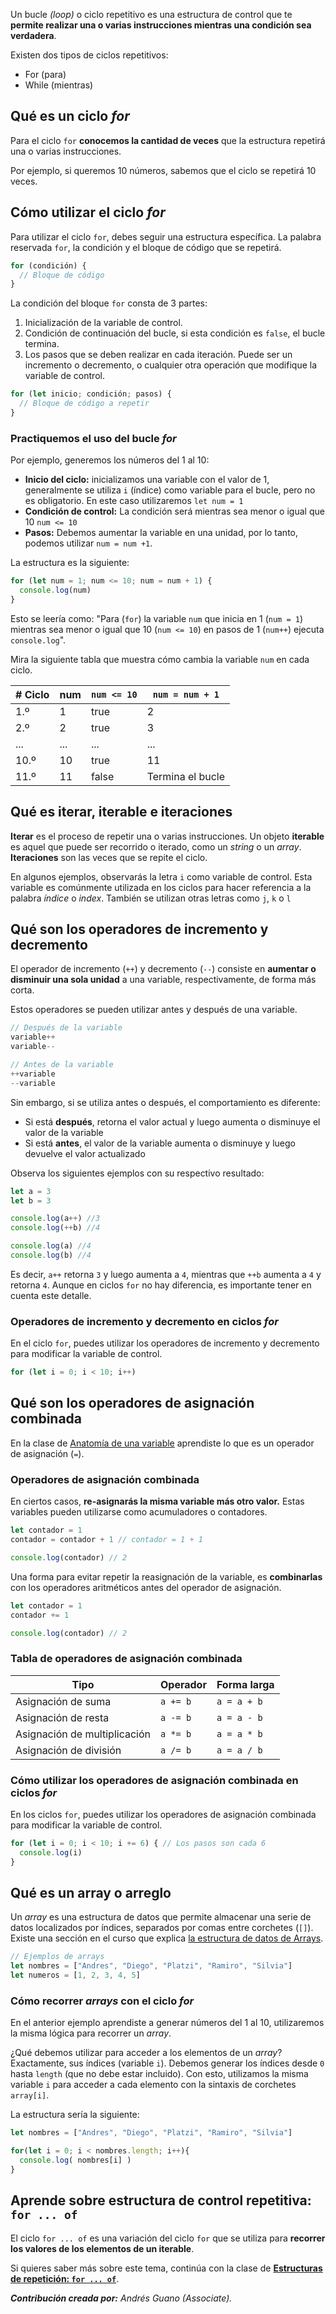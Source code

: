 Un bucle *(loop)* o ciclo repetitivo es una estructura de control que te **permite realizar una o varias instrucciones mientras una condición sea verdadera**.

Existen dos tipos de ciclos repetitivos: 
* For (para)
* While (mientras)

## Qué es un ciclo *for*

Para el ciclo `for` **conocemos la cantidad de veces** que la estructura repetirá una o varias instrucciones.

Por ejemplo, si queremos 10 números, sabemos que el ciclo se repetirá 10 veces.


## Cómo utilizar el ciclo *for*

Para utilizar el ciclo `for`, debes seguir una estructura específica. La palabra reservada `for`, la condición y el bloque de código que se repetirá.

```js
for (condición) {
  // Bloque de código
}
```

La condición del bloque `for` consta de 3 partes:

1. Inicialización de la variable de control.
2. Condición de continuación del bucle, si esta condición es `false`, el bucle termina.
3. Los pasos que se deben realizar en cada iteración. Puede ser un incremento o decremento, o cualquier otra operación que modifique la variable de control.

```js
for (let inicio; condición; pasos) {
  // Bloque de código a repetir
}
```

### Practiquemos el uso del bucle *for*

Por ejemplo, generemos los números del 1 al 10:
* **Inicio del ciclo:** inicializamos una variable con el valor de 1, generalmente se utiliza `i` (índice) como variable para el bucle, pero no es obligatorio. En este caso utilizaremos `let num = 1`
* **Condición de control:** La condición será mientras sea menor o igual que 10 `num <= 10`
* **Pasos:** Debemos aumentar la variable en una unidad, por lo tanto, podemos utilizar `num = num +1`.

La estructura es la siguiente:
```js
for (let num = 1; num <= 10; num = num + 1) {
  console.log(num)
}
```

Esto se leería como: "Para (`for`) la variable `num` que inicia en 1 (`num = 1`) mientras sea menor o igual que 10 (`num <= 10`) en pasos de 1 (`num++`) ejecuta `console.log`".

Mira la siguiente tabla que muestra cómo cambia la variable `num` en cada ciclo.

| **# Ciclo** | **num** | `num <= 10` | `num = num + 1` |
| --- | --- | --- | --- |
| 1.º | 1 | true | 2 |
| 2.º | 2 | true | 3 |
| ... | ... | ... | ... |
| 10.º | 10 | true | 11 |
| 11.º | 11 | false | Termina el bucle |

## Qué es iterar, iterable e iteraciones

**Iterar** es el proceso de repetir una o varias instrucciones. Un objeto **iterable** es aquel que puede ser recorrido o iterado, como un *string* o un *array*. **Iteraciones** son las veces que se repite el ciclo.

En algunos ejemplos, observarás la letra `i` como variable de control. Esta variable es comúnmente utilizada en los ciclos para hacer referencia a la palabra *índice* o *index*. También se utilizan otras letras como `j`, `k` o `l`


## Qué son los operadores de incremento y decremento

El operador de incremento (`++`) y decremento (`--`) consiste en **aumentar o disminuir una sola unidad** a una variable, respectivamente, de forma más corta.

Estos operadores se pueden utilizar antes y después de una variable.

```js
// Después de la variable
variable++
variable--

// Antes de la variable
++variable
--variable
```

Sin embargo, si se utiliza antes o después, el comportamiento es diferente: 

* Si está **después**, retorna el valor actual y luego aumenta o disminuye el valor de la variable
* Si está **antes**, el valor de la variable aumenta o disminuye y luego devuelve el valor actualizado

Observa los siguientes ejemplos con su respectivo resultado:

```js
let a = 3
let b = 3

console.log(a++) //3
console.log(++b) //4

console.log(a) //4
console.log(b) //4
```

Es decir, `a++` retorna `3` y luego aumenta a `4`, mientras que `++b` aumenta a `4` y retorna `4`. Aunque en ciclos `for` no hay diferencia, es importante tener en cuenta este detalle.

### Operadores de incremento y decremento en ciclos *for*

En el ciclo `for`, puedes utilizar los operadores de incremento y decremento para modificar la variable de control.

```js
for (let i = 0; i < 10; i++)
```

## Qué son los operadores de asignación combinada
En la clase de [Anatomía de una variable](https://platzi.com/clases/10266-javascript/70366-anatomia-de-una-variable/) aprendiste lo que es un operador de asignación (`=`). 

### Operadores de asignación combinada

En ciertos casos, **re-asignarás la misma variable más otro valor.** Estas variables pueden utilizarse como acumuladores o contadores.

```js
let contador = 1
contador = contador + 1 // contador = 1 + 1

console.log(contador) // 2
```

Una forma para evitar repetir la reasignación de la variable, es **combinarlas** con los operadores aritméticos antes del operador de asignación.

```js
let contador = 1
contador += 1

console.log(contador) // 2
```

### Tabla de operadores de asignación combinada

| **Tipo** | **Operador** | **Forma larga** |
| --- | --- | --- |
| Asignación de suma | `a += b` | `a = a + b` |
| Asignación de resta | `a -= b` | `a = a - b` |
| Asignación de multiplicación | `a *= b` | `a = a * b` |
| Asignación de división | `a /= b` | `a = a / b` |

### Cómo utilizar los operadores de asignación combinada en ciclos *for*

En los ciclos `for`, puedes utilizar los operadores de asignación combinada para modificar la variable de control.

```js
for (let i = 0; i < 10; i += 6) { // Los pasos son cada 6
  console.log(i)
}
```

## Qué es un array o arreglo

Un *array* es una estructura de datos que permite almacenar una serie de datos localizados por índices, separados por comas entre corchetes (`[]`). Existe una sección en el curso que explica [la estructura de datos de Arrays](https://platzi.com/clases/1814-basico-javascript/26303-arrays/). 

```js
// Ejemplos de arrays
let nombres = ["Andres", "Diego", "Platzi", "Ramiro", "Silvia"]
let numeros = [1, 2, 3, 4, 5]
```

### Cómo recorrer *arrays* con el ciclo *for*
En el anterior ejemplo aprendiste a generar números del 1 al 10, utilizaremos la misma lógica para recorrer un *array*. 

¿Qué debemos utilizar para acceder a los elementos de un *array*? Exactamente, sus índices (variable `i`). Debemos generar los índices desde `0` hasta `length` (que no debe estar incluido). Con esto, utilizamos la misma variable `i` para acceder a cada elemento con la sintaxis de corchetes `array[i]`.

La estructura sería la siguiente:

```js
let nombres = ["Andres", "Diego", "Platzi", "Ramiro", "Silvia"]

for(let i = 0; i < nombres.length; i++){
  console.log( nombres[i] )
}
```

## Aprende sobre estructura de control repetitiva: `for ... of`

El ciclo `for ... of` es una variación del ciclo `for` que se utiliza para **recorrer los valores de los elementos de un iterable**.

Si quieres saber más sobre este tema, continúa con la clase de **[Estructuras de repetición: `for ... of`](https://platzi.com/clases/10266-javascript/70345-loop-for-of/)**.

***Contribución creada por:** Andrés Guano (Associate).*
